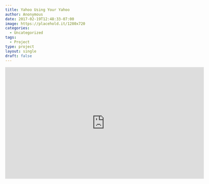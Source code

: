 ```yaml
---
title: Yahoo Using Your Yahoo
author: Anonymous
date: 2017-02-19T12:48:33-07:00
image: https://placehold.it/1280x720
categories:
  - Uncategorized
tags:
  - Project
type: project
layout: single
draft: false
---
```


<iframe src="https://player.vimeo.com/video/32025413" width="640" height="360" frameborder="0" webkitallowfullscreen mozallowfullscreen allowfullscreen></iframe>
